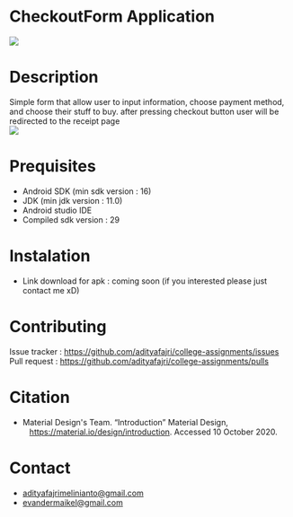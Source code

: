 # CheckoutForm Application
<img src="https://i.ibb.co/Yk0cwCT/Whats-App-Image-2020-10-27-at-7-25-19-PM.jpg">

# Description
Simple form that allow user to input information, choose payment method, and choose their stuff to buy. after pressing checkout button user will be redirected to the receipt page
<br>
<img src="https://i.ibb.co/BPcrhXd/ezgif-4-571f0646b00d.gif">

# Prequisites
* Android SDK (min sdk version : 16)
* JDK (min jdk version : 11.0)
* Android studio IDE
* Compiled sdk version : 29

# Instalation
* Link download for apk : coming soon (if you interested please just contact me xD)

# Contributing
Issue tracker : <a href="https://github.com/adityafajri/college-assignments/issues" target=" _blank"> https://github.com/adityafajri/college-assignments/issues</a><br>
Pull request : <a href="https://github.com/adityafajri/college-assignments/pulls" target=" _blank"> https://github.com/adityafajri/college-assignments/pulls</a><br>

# Citation
* Material Design's Team. “Introduction” Material Design,<br>
&nbsp;&nbsp; https://material.io/design/introduction. Accessed 10 October 2020.

# Contact
* adityafajrimelinianto@gmail.com
* evandermaikel@gmail.com 

